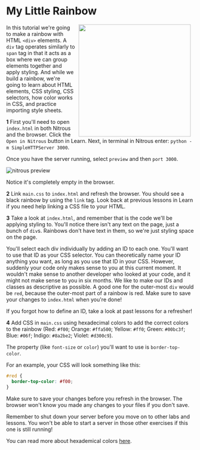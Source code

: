 # My Little Rainbow

<img src="https://s3.amazonaws.com/after-school-assets/rainbow.gif" width="300" align="right" hspace="10">

In this tutorial we're going to make a rainbow with HTML `<div>` elements. A `div` tag operates similarly to `span` tag in that it acts as a box where we can group elements together and apply styling. And while we build a rainbow, we're going to learn about HTML elements, CSS styling, CSS selectors, how color works in CSS, and practice importing style sheets.

**1** First you'll need to open `index.html` in both Nitrous and the browser. Click the `Open in Nitrous` button in Learn. Next, in terminal in Nitrous enter: `python -m SimpleHTTPServer 3000`. 

Once you have the server running, select `preview` and then `port 3000`.

<img src="https://s3.amazonaws.com/after-school-assets/nitrous-preview.png" alt="nitrous preview">

Notice it's completely empty in the browser. 
 
**2** Link `main.css` to `index.html` and refresh the browser. You should see a black rainbow by using the `link` tag. Look back at previous lessons in Learn if you need help linking a CSS file to your HTML.

**3** Take a look at `index.html`, and remember that is the code we'll be applying styling to. You'll notice there isn't any text on the page, just a bunch of `div`s. Rainbows don't have text in them, so we're just styling space on the page.

You'll select each div individually by adding an ID to each one. You'll want to use that ID as your CSS selector. You can theoretically name your ID anything you want, as long as you use that ID in your CSS. However, suddenly your code only makes sense to you at this current moment. It wouldn't make sense to another developer who looked at your code, and it might not make sense to you in six months. We like to make our IDs and classes as descriptive as possible. A good one for the outer-most `div` would be `red`, because the outer-most part of a rainbow is red. Make sure to save your changes to `index.html` when you're done!

If you forgot how to define an ID, take a look at past lessons for a refresher!

**4** Add CSS in `main.css` using hexadecimal colors to add the correct colors to the rainbow (Red: `#f00`; Orange: `#ffa500`; Yellow: `#ff0`; Green: `#00bc3f`; Blue: `#06f`; Indigo: `#8a2be2`; Violet: `#d300c9`).

The property (like `font-size` or `color`) you'll want to use is `border-top-color`. 

For an example, your CSS will look something like this:

```css
#red {
  border-top-color: #f00;
}
```

Make sure to save your changes before you refresh in the browser. The browser won't know you made any changes to your files if you don't save.

Remember to shut down your server before you move on to other labs and lessons. You won't be able to start a server in those other exercises if this one is still running!


You can read more about hexademical colors [here](https://developer.mozilla.org/en-US/docs/Web/Guide/CSS/Getting_started/Color).


